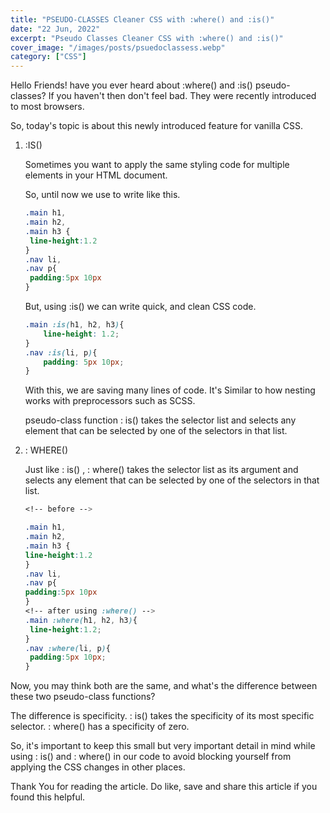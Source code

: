 ```yaml
---
title: "PSEUDO-CLASSES Cleaner CSS with :where() and :is()"
date: "22 Jun, 2022"
excerpt: "Pseudo Classes Cleaner CSS with :where() and :is()"
cover_image: "/images/posts/psuedoclassess.webp"
category: ["CSS"]
---
```


Hello Friends!
have you ever heard about :where() and :is() pseudo-classes?
If you haven't then don't feel bad. They were recently introduced to most browsers.

So, today's topic is about this newly introduced feature for vanilla CSS.

1. :IS()

   Sometimes you want to apply the same styling code for multiple elements in your HTML document.

   So, until now we use to write like this.

   ```CSS
   .main h1,
   .main h2,
   .main h3 {
    line-height:1.2
   }
   .nav li,
   .nav p{
    padding:5px 10px
   }
   ```

   But, using :is() we can write quick, and clean CSS code.

   ```CSS
   .main :is(h1, h2, h3){
       line-height: 1.2;
   }
   .nav :is(li, p){
       padding: 5px 10px;
   }
   ```

   With this, we are saving many lines of code. It's Similar to how nesting works with preprocessors such as SCSS.

   pseudo-class function : is() takes the selector list and selects any element that can be selected by one of the selectors in that list.

2. : WHERE()

   Just like : is() , : where() takes the selector list as its argument and selects any element that can be selected by one of the selectors in that list.

   ```CSS
   <!-- before -->

   .main h1,
   .main h2,
   .main h3 {
   line-height:1.2
   }
   .nav li,
   .nav p{
   padding:5px 10px
   }
   <!-- after using :where() -->
   .main :where(h1, h2, h3){
    line-height:1.2;
   }
   .nav :where(li, p){
    padding:5px 10px;
   }
   ```

Now, you may think both are the same, and what's the difference between these two pseudo-class functions?

The difference is specificity. : is() takes the specificity of its most specific selector. : where() has a specificity of zero.

So, it's important to keep this small but very important detail in mind while using : is() and : where() in our code to avoid blocking yourself from applying the CSS changes in other places.

Thank You for reading the article. Do like, save and share this article if you found this helpful.